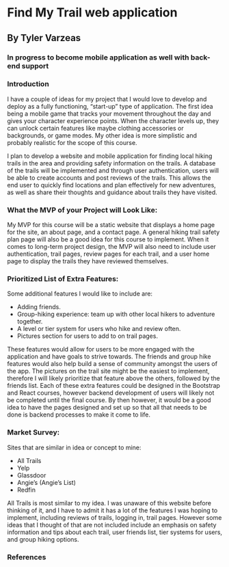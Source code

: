 # Find My Trail web application
## By Tyler Varzeas
### In progress to become mobile application as well with back-end support

### Introduction

I have a couple of ideas for my project that I would love to develop and deploy as a fully functioning, “start-up” type of application. The first idea being a mobile game that tracks your movement throughout the day and gives your character experience points. When the character levels up, they can unlock certain features like maybe clothing accessories or backgrounds, or game modes. My other idea is more simplistic and probably realistic for the scope of this course. 

I plan to develop a website and mobile application for finding local hiking trails in the area and providing safety information on the trails. A database of the trails will be implemented and through user authentication, users will be able to create accounts and post reviews of the trails. This allows the end user to quickly find locations and plan effectively for new adventures, as well as share their thoughts and guidance about trails they have visited.



### What the MVP of your Project will Look Like:

My MVP for this course will be a static website that displays a home page for the site, an about page, and a contact page. A general hiking trail safety plan page will also be a good idea for this course to implement. When it comes to long-term project design, the MVP will also need to include user authentication, trail pages, review pages for each trail, and a user home page to display the trails they have reviewed themselves.

### Prioritized List of Extra Features:

Some additional features I would like to include are:
* Adding friends.
* Group-hiking experience: team up with other local hikers to adventure together.
* A level or tier system for users who hike and review often.
* Pictures section for users to add to on trail pages.

These features would allow for users to be more engaged with the application and have goals to strive towards. The friends and group hike features would also help build a sense of community amongst the users of the app. The pictures on the trail site might be the easiest to implement, therefore I will likely prioritize that feature above the others, followed by the friends list. Each of these extra features could be designed in the Bootstrap and React courses, however backend development of users will likely not be completed until the final course. By then however, it would be a good idea to have the pages designed and set up so that all that needs to be done is backend processes to make it come to life.

### Market Survey:

Sites that are similar in idea or concept to mine:
* All Trails
* Yelp
* Glassdoor
* Angie’s (Angie’s List)
* Redfin

All Trails is most similar to my idea. I was unaware of this website before thinking of it, and I have to admit it has a lot of the features I was hoping to implement, including reviews of trails, logging in, trail pages. However some ideas that I thought of that are not included include an emphasis on safety information and tips about each trail, user friends list, tier systems for users, and group hiking options.

### References

[All Trails]: https://www.alltrails.com/
[Yelp]: https://www.yelp.com/
[Glassdoor]: https://www.glassdoor.com/index.html
[Angie’s List]: https://www.angi.com/
[Redfin]: https://www.redfin.com/